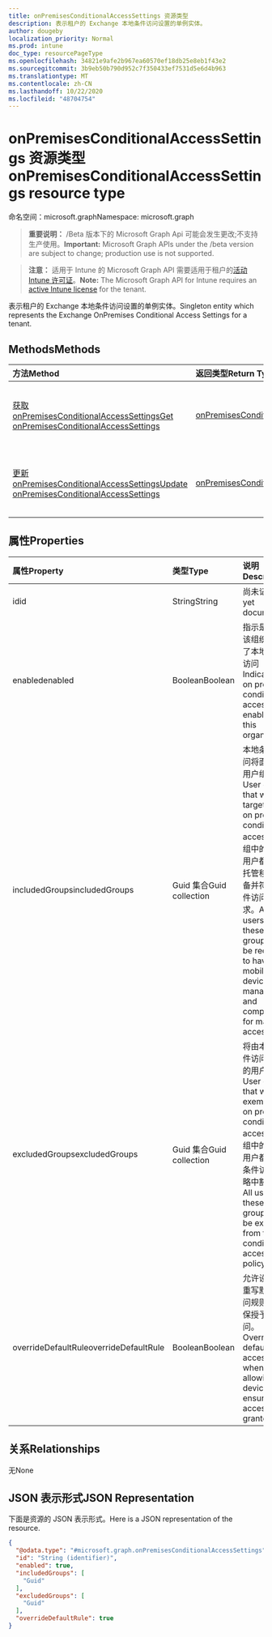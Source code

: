 ```yaml
---
title: onPremisesConditionalAccessSettings 资源类型
description: 表示租户的 Exchange 本地条件访问设置的单例实体。
author: dougeby
localization_priority: Normal
ms.prod: intune
doc_type: resourcePageType
ms.openlocfilehash: 34821e9afe2b967ea60570ef18db25e8eb1f43e2
ms.sourcegitcommit: 3b9eb50b790d952c7f350433ef7531d5e6d4b963
ms.translationtype: MT
ms.contentlocale: zh-CN
ms.lasthandoff: 10/22/2020
ms.locfileid: "48704754"
---
```

# <a name="onpremisesconditionalaccesssettings-resource-type"></a><span data-ttu-id="6feeb-103">onPremisesConditionalAccessSettings 资源类型</span><span class="sxs-lookup"><span data-stu-id="6feeb-103">onPremisesConditionalAccessSettings resource type</span></span>

<span data-ttu-id="6feeb-104">命名空间：microsoft.graph</span><span class="sxs-lookup"><span data-stu-id="6feeb-104">Namespace: microsoft.graph</span></span>

> <span data-ttu-id="6feeb-105">**重要说明：** /Beta 版本下的 Microsoft Graph Api 可能会发生更改;不支持生产使用。</span><span class="sxs-lookup"><span data-stu-id="6feeb-105">**Important:** Microsoft Graph APIs under the /beta version are subject to change; production use is not supported.</span></span>

> <span data-ttu-id="6feeb-106">**注意：** 适用于 Intune 的 Microsoft Graph API 需要适用于租户的[活动 Intune 许可证](https://go.microsoft.com/fwlink/?linkid=839381)。</span><span class="sxs-lookup"><span data-stu-id="6feeb-106">**Note:** The Microsoft Graph API for Intune requires an [active Intune license](https://go.microsoft.com/fwlink/?linkid=839381) for the tenant.</span></span>

<span data-ttu-id="6feeb-107">表示租户的 Exchange 本地条件访问设置的单例实体。</span><span class="sxs-lookup"><span data-stu-id="6feeb-107">Singleton entity which represents the Exchange OnPremises Conditional Access Settings for a tenant.</span></span>

## <a name="methods"></a><span data-ttu-id="6feeb-108">Methods</span><span class="sxs-lookup"><span data-stu-id="6feeb-108">Methods</span></span>
|<span data-ttu-id="6feeb-109">方法</span><span class="sxs-lookup"><span data-stu-id="6feeb-109">Method</span></span>|<span data-ttu-id="6feeb-110">返回类型</span><span class="sxs-lookup"><span data-stu-id="6feeb-110">Return Type</span></span>|<span data-ttu-id="6feeb-111">说明</span><span class="sxs-lookup"><span data-stu-id="6feeb-111">Description</span></span>|
|:---|:---|:---|
|[<span data-ttu-id="6feeb-112">获取 onPremisesConditionalAccessSettings</span><span class="sxs-lookup"><span data-stu-id="6feeb-112">Get onPremisesConditionalAccessSettings</span></span>](../api/intune-onboarding-onpremisesconditionalaccesssettings-get.md)|[<span data-ttu-id="6feeb-113">onPremisesConditionalAccessSettings</span><span class="sxs-lookup"><span data-stu-id="6feeb-113">onPremisesConditionalAccessSettings</span></span>](../resources/intune-onboarding-onpremisesconditionalaccesssettings.md)|<span data-ttu-id="6feeb-114">读取 [onPremisesConditionalAccessSettings](../resources/intune-onboarding-onpremisesconditionalaccesssettings.md) 对象的属性和关系。</span><span class="sxs-lookup"><span data-stu-id="6feeb-114">Read properties and relationships of the [onPremisesConditionalAccessSettings](../resources/intune-onboarding-onpremisesconditionalaccesssettings.md) object.</span></span>|
|[<span data-ttu-id="6feeb-115">更新 onPremisesConditionalAccessSettings</span><span class="sxs-lookup"><span data-stu-id="6feeb-115">Update onPremisesConditionalAccessSettings</span></span>](../api/intune-onboarding-onpremisesconditionalaccesssettings-update.md)|[<span data-ttu-id="6feeb-116">onPremisesConditionalAccessSettings</span><span class="sxs-lookup"><span data-stu-id="6feeb-116">onPremisesConditionalAccessSettings</span></span>](../resources/intune-onboarding-onpremisesconditionalaccesssettings.md)|<span data-ttu-id="6feeb-117">更新 [onPremisesConditionalAccessSettings](../resources/intune-onboarding-onpremisesconditionalaccesssettings.md) 对象的属性。</span><span class="sxs-lookup"><span data-stu-id="6feeb-117">Update the properties of a [onPremisesConditionalAccessSettings](../resources/intune-onboarding-onpremisesconditionalaccesssettings.md) object.</span></span>|

## <a name="properties"></a><span data-ttu-id="6feeb-118">属性</span><span class="sxs-lookup"><span data-stu-id="6feeb-118">Properties</span></span>
|<span data-ttu-id="6feeb-119">属性</span><span class="sxs-lookup"><span data-stu-id="6feeb-119">Property</span></span>|<span data-ttu-id="6feeb-120">类型</span><span class="sxs-lookup"><span data-stu-id="6feeb-120">Type</span></span>|<span data-ttu-id="6feeb-121">说明</span><span class="sxs-lookup"><span data-stu-id="6feeb-121">Description</span></span>|
|:---|:---|:---|
|<span data-ttu-id="6feeb-122">id</span><span class="sxs-lookup"><span data-stu-id="6feeb-122">id</span></span>|<span data-ttu-id="6feeb-123">String</span><span class="sxs-lookup"><span data-stu-id="6feeb-123">String</span></span>|<span data-ttu-id="6feeb-124">尚未记录</span><span class="sxs-lookup"><span data-stu-id="6feeb-124">Not yet documented</span></span>|
|<span data-ttu-id="6feeb-125">enabled</span><span class="sxs-lookup"><span data-stu-id="6feeb-125">enabled</span></span>|<span data-ttu-id="6feeb-126">Boolean</span><span class="sxs-lookup"><span data-stu-id="6feeb-126">Boolean</span></span>|<span data-ttu-id="6feeb-127">指示是否为该组织启用了本地条件访问</span><span class="sxs-lookup"><span data-stu-id="6feeb-127">Indicates if on premises conditional access is enabled for this organization</span></span>|
|<span data-ttu-id="6feeb-128">includedGroups</span><span class="sxs-lookup"><span data-stu-id="6feeb-128">includedGroups</span></span>|<span data-ttu-id="6feeb-129">Guid 集合</span><span class="sxs-lookup"><span data-stu-id="6feeb-129">Guid collection</span></span>|<span data-ttu-id="6feeb-130">本地条件访问将面向的用户组。</span><span class="sxs-lookup"><span data-stu-id="6feeb-130">User groups that will be targeted by on premises conditional access.</span></span> <span data-ttu-id="6feeb-131">这些组中的所有用户都需要托管移动设备并符合邮件访问的要求。</span><span class="sxs-lookup"><span data-stu-id="6feeb-131">All users in these groups will be required to have mobile device managed and compliant for mail access.</span></span>|
|<span data-ttu-id="6feeb-132">excludedGroups</span><span class="sxs-lookup"><span data-stu-id="6feeb-132">excludedGroups</span></span>|<span data-ttu-id="6feeb-133">Guid 集合</span><span class="sxs-lookup"><span data-stu-id="6feeb-133">Guid collection</span></span>|<span data-ttu-id="6feeb-134">将由本地条件访问豁免的用户组。</span><span class="sxs-lookup"><span data-stu-id="6feeb-134">User groups that will be exempt by on premises conditional access.</span></span> <span data-ttu-id="6feeb-135">这些组中的所有用户都将从条件访问策略中豁免。</span><span class="sxs-lookup"><span data-stu-id="6feeb-135">All users in these groups will be exempt from the conditional access policy.</span></span>|
|<span data-ttu-id="6feeb-136">overrideDefaultRule</span><span class="sxs-lookup"><span data-stu-id="6feeb-136">overrideDefaultRule</span></span>|<span data-ttu-id="6feeb-137">Boolean</span><span class="sxs-lookup"><span data-stu-id="6feeb-137">Boolean</span></span>|<span data-ttu-id="6feeb-138">允许设备时重写默认访问规则以确保授予访问。</span><span class="sxs-lookup"><span data-stu-id="6feeb-138">Override the default access rule when allowing a device to ensure access is granted.</span></span>|

## <a name="relationships"></a><span data-ttu-id="6feeb-139">关系</span><span class="sxs-lookup"><span data-stu-id="6feeb-139">Relationships</span></span>
<span data-ttu-id="6feeb-140">无</span><span class="sxs-lookup"><span data-stu-id="6feeb-140">None</span></span>

## <a name="json-representation"></a><span data-ttu-id="6feeb-141">JSON 表示形式</span><span class="sxs-lookup"><span data-stu-id="6feeb-141">JSON Representation</span></span>
<span data-ttu-id="6feeb-142">下面是资源的 JSON 表示形式。</span><span class="sxs-lookup"><span data-stu-id="6feeb-142">Here is a JSON representation of the resource.</span></span>
<!-- {
  "blockType": "resource",
  "keyProperty": "id",
  "@odata.type": "microsoft.graph.onPremisesConditionalAccessSettings"
}
-->
``` json
{
  "@odata.type": "#microsoft.graph.onPremisesConditionalAccessSettings",
  "id": "String (identifier)",
  "enabled": true,
  "includedGroups": [
    "Guid"
  ],
  "excludedGroups": [
    "Guid"
  ],
  "overrideDefaultRule": true
}
```





